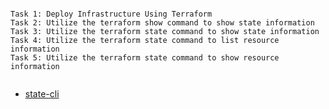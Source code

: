
```

Task 1: Deploy Infrastructure Using Terraform
Task 2: Utilize the terraform show command to show state information
Task 3: Utilize the terraform state command to show state information
Task 4: Utilize the terraform state command to list resource information
Task 5: Utilize the terraform state command to show resource information


```


- [state-cli](https://github.com/btkrausen/hashicorp/blob/master/terraform/Hands-On%20Labs/Section%2005%20-%20Use%20Terraform%20outside%20of%20core%20workflow/05%20-%20Terraform_State_CLI.md)


